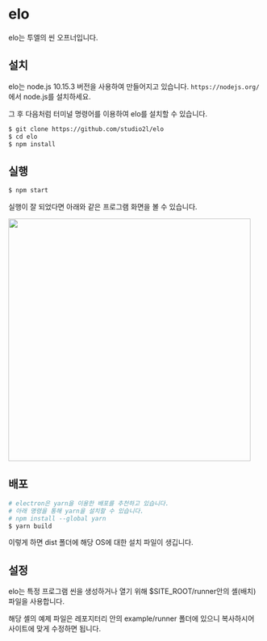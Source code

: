 # elo

elo는 투엘의 씬 오프너입니다.

## 설치

elo는 node.js 10.15.3 버전을 사용하여 만들어지고 있습니다. `https://nodejs.org/` 에서 node.js를 설치하세요.

그 후 다음처럼 터미널 명령어를 이용하여 elo를 설치할 수 있습니다.

```bash
$ git clone https://github.com/studio2l/elo
$ cd elo
$ npm install
```

## 실행

```bash
$ npm start
```

실행이 잘 되었다면 아래와 같은 프로그램 화면을 볼 수 있습니다.

<img src="https://raw.githubusercontent.com/studio2l/elo/master/asset/elo.png" width="480"></img>

## 배포

```bash
# electron은 yarn을 이용한 배포를 추천하고 있습니다.
# 아래 명령을 통해 yarn을 설치할 수 있습니다.
# npm install --global yarn
$ yarn build
```

이렇게 하면 dist 폴더에 해당 OS에 대한 설치 파일이 생깁니다.

## 설정

elo는 특정 프로그램 씬을 생성하거나 열기 위해
$SITE_ROOT/runner안의 셸(배치) 파일을 사용합니다.

해당 셸의 예제 파일은 레포지터리 안의 example/runner 폴더에 있으니 복사하시어
사이트에 맞게 수정하면 됩니다.
